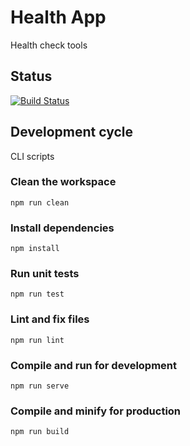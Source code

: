 # Health App
Health check tools

## Status
[![Build Status](https://travis-ci.com/carolinegoovaerts/health-app.svg?branch=master)](https://travis-ci.com/carolinegoovaerts/health-app)

## Development cycle
CLI scripts

### Clean the workspace
```
npm run clean
```

### Install dependencies
```
npm install
```

### Run unit tests
```
npm run test
```

### Lint and fix files
```
npm run lint
```

### Compile and run for development
```
npm run serve
```

### Compile and minify for production
```
npm run build
```
